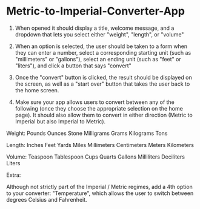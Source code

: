 # Metric-to-Imperial-Converter-App

1. When opened it should display a title, welcome message, and a dropdown that lets you select either "weight", "length", or "volume"

2. When an option is selected, the user should be taken to a form when they can enter a number, select a corresponding starting unit (such as "millimeters" or "gallons"), select an ending unit (such as "feet" or "liters"), and click a button that says "convert"

3. Once the "convert" button is clicked, the result should be displayed on the screen, as well as a "start over" button that takes the user back to the home screen.

4. Make sure your app allows users to convert between any of the following (once they choose the appropriate selection on the home page). It should also allow them to convert in either direction (Metric to Imperial but also Imperial to Metric).

Weight:
Pounds
Ounces
Stone
Milligrams
Grams
Kilograms
Tons


Length:
Inches
Feet
Yards
Miles
Millimeters
Centimeters
Meters
Kilometers


Volume:
Teaspoon
Tablespoon
Cups
Quarts
Gallons
Milliliters
Deciliters
Liters

Extra:

Although not strictly part of the Imperial / Metric regimes, add a 4th option to your converter: "Temperature", which allows the user to switch between degrees Celsius and Fahrenheit.
